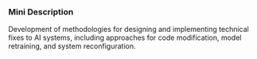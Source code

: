 ### Mini Description

Development of methodologies for designing and implementing technical fixes to AI systems, including approaches for code modification, model retraining, and system reconfiguration.
